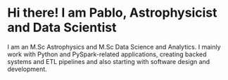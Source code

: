 # Hi there! I am Pablo, Astrophysicist and Data Scientist

I am an M.Sc Astrophysics and M.Sc Data Science and Analytics. I mainly work with Python and PySpark-related  applications, creating backed systems and ETL pipelines and also starting with software design and development.
